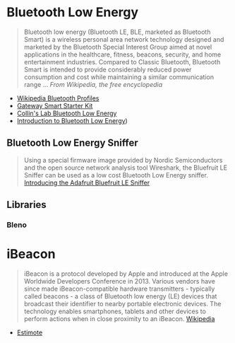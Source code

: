 # Bluetooth Low Energy

> Bluetooth low energy (Bluetooth LE, BLE, marketed as Bluetooth Smart) is a wireless personal area network technology designed and marketed by the Bluetooth Special Interest Group aimed at novel applications in the healthcare, fitness, beacons, security, and home entertainment industries. Compared to Classic Bluetooth, Bluetooth Smart is intended to provide considerably reduced power consumption and cost while maintaining a similar communication range ... *From Wikipedia, the free encyclopedia*

- [Wikipedia Bluetooth Profiles](https://en.wikipedia.org/wiki/List_of_Bluetooth_profiles)
- [Gateway Smart Starter Kit](https://www.bluetooth.com/develop-with-bluetooth/developer-resources-tools/gateway?s=google2016&gclid=Cj0KEQiA3t-2BRCKivi-suDY24gBEiQAX1wiXFnagz0rAOa1bUa8ySwFFisOAraUewlTnmDWuG77-X0aAo128P8HAQ)
- [Collin's Lab Bluetooth Low Energy](https://youtu.be/ItV08vGqACM?list=PLjF7R1fz_OOU08_hRcayfVZSmTpBCGJbL)
- [Introduction to Bluetooth Low Energy](https://learn.adafruit.com/introduction-to-bluetooth-low-energy/introduction))

## Bluetooth Low Energy Sniffer

> Using a special firmware image provided by Nordic Semiconductors and the open source network analysis tool Wireshark, the Bluefruit LE Sniffer can be used as a low cost Bluetooth Low Energy sniffer. [Introducing the Adafruit Bluefruit LE Sniffer](https://learn.adafruit.com/introducing-the-adafruit-bluefruit-le-sniffer/introduction)

## Libraries

### Bleno

>  [](https://www.npmjs.com/package/bleno)

# iBeacon

> iBeacon is a protocol developed by Apple and introduced at the Apple Worldwide Developers Conference in 2013. Various vendors have since made iBeacon-compatible hardware transmitters - typically called beacons - a class of Bluetooth low energy (LE) devices that broadcast their identifier to nearby portable electronic devices. The technology enables smartphones, tablets and other devices to perform actions when in close proximity to an iBeacon. [Wikipedia](https://en.wikipedia.org/wiki/IBeacon)

- [Estimote](http://estimote.com/)
